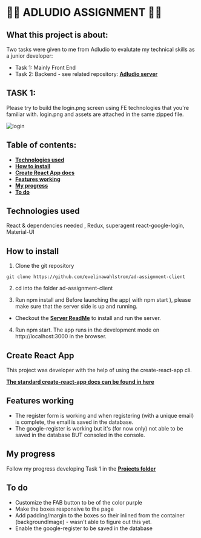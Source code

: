  # :woman_technologist: ADLUDIO ASSIGNMENT :woman_technologist: 
## What this project is about:

Two tasks were given to me from Adludio to evalutate my technical skills as a junior developer:
- Task 1: Mainly Front End 
- Task 2: Backend - see related repository: **[Adludio server](https://github.com/evelinawahlstrom/ad-assignment-server)**

## TASK 1:
Please try to build the​ login.png​ screen using FE technologies that you're familiar with. 
​login.png and assets are attached in the same zipped file.

![login](https://user-images.githubusercontent.com/54844766/70306053-4641ed80-181f-11ea-96d6-f22c40e3d25d.png)

## Table of contents:
- **[Technologies used](#technologies-used)**
- **[How to install](#how-to-install)**
- **[Create React App docs](#create-react-app)**
- **[Features working](#features-working)**
- **[My progress](#my-progress)**
- **[To do](#to-do)**

## Technologies used
React & dependencies needed , Redux, superagent react-google-login, Material-UI

## How to install

1. Clone the git repository

`git clone https://github.com/evelinawahlstrom/ad-assignment-client`

2. cd into the folder ad-assignment-client

3. Run npm install and Before launching the app( with npm start ), please make sure that the server side is up and running.
-  Checkout the **[Server ReadMe](https://github.com/evelinawahlstrom/ad-assignment-server)** to install and run the server.

4. Run npm start. The app runs in the development mode on http://localhost:3000 in the browser.

## Create React App

This project was developer with the help of using the create-react-app cli.

**[The standard create-react-app docs can be found in here](./create-react-app-docs.md)**


## Features working

- The register form is working and when registering (with a unique email) is complete, the email is saved in the database. 
- The google-register is working but it's (for now only) not able to be saved in the database BUT consoled in the console. 

## My progress
Follow my progress developing Task 1 in the **[Projects folder](https://github.com/evelinawahlstrom/ad-assignment-client/projects)**

## To do

- Customize the FAB button to be of the color purple
- Make the boxes responsive to the page
- Add padding/margin to the boxes so their inlined from the container (backgroundImage) - wasn't able to figure out this yet.
- Enable the google-register to be saved in the database
